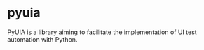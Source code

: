 pyuia
=====

PyUIA is a library aiming to facilitate the implementation of UI test automation with Python.
